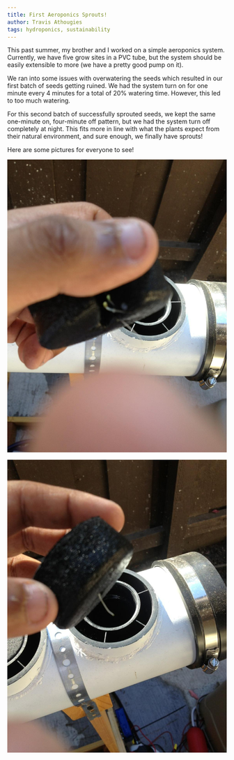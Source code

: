 ```yaml
---
title: First Aeroponics Sprouts!
author: Travis Athougies
tags: hydroponics, sustainability
---
```


This past summer, my brother and I worked on a simple aeroponics system. Currently, we have five
grow sites in a PVC tube, but the system should be easily extensible to more (we have a pretty good
pump on it).

We ran into some issues with overwatering the seeds which resulted in our first batch of seeds
getting ruined. We had the system turn on for one minute every 4 minutes for a total of 20% watering
time. However, this led to too much watering.

For this second batch of successfully sprouted seeds, we kept the same one-minute on, four-minute
off pattern, but we had the system turn off completely at night. This fits more in line with what
the plants expect from their natural environment, and sure enough, we finally have sprouts!

Here are some pictures for everyone to see!

![Sprouts!](/images/hydroponics/mark1-sprouts1.jpg)

![A root shoot from the new sprout!](/images/hydroponics/mark1-sprouts2.jpg)

